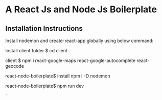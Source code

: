 # A React Js and Node Js Boilerplate
## Installation Instructions


Install nodemon and create-react-app globally using below command:

Install client folder $ cd client

client $ npm i react-google-maps react-google-autocomplete react-geocode

react-node-boilerplate$ install npm i -D nodemon

react-node-boilerplate$ npm run dev


`




